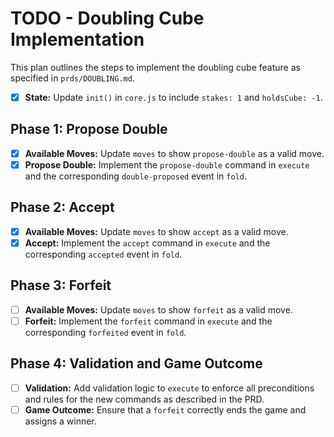 # TODO - Doubling Cube Implementation

This plan outlines the steps to implement the doubling cube feature as specified in `prds/DOUBLING.md`.

- [x] **State:** Update `init()` in `core.js` to include `stakes: 1` and `holdsCube: -1`.

## Phase 1: Propose Double
- [x] **Available Moves:** Update `moves` to show `propose-double` as a valid move.
- [x] **Propose Double:** Implement the `propose-double` command in `execute` and the corresponding `double-proposed` event in `fold`.

## Phase 2: Accept
- [x] **Available Moves:** Update `moves` to show `accept` as a valid move.
- [x] **Accept:** Implement the `accept` command in `execute` and the corresponding `accepted` event in `fold`.

## Phase 3: Forfeit
- [ ] **Available Moves:** Update `moves` to show `forfeit` as a valid move.
- [ ] **Forfeit:** Implement the `forfeit` command in `execute` and the corresponding `forfeited` event in `fold`.

## Phase 4: Validation and Game Outcome
- [ ] **Validation:** Add validation logic to `execute` to enforce all preconditions and rules for the new commands as described in the PRD.
- [ ] **Game Outcome:** Ensure that a `forfeit` correctly ends the game and assigns a winner.